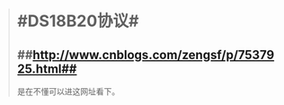 > #DS18B20协议#  
>=============================================================
>##http://www.cnblogs.com/zengsf/p/7537925.html##  
>-------------------------------------------------------------
> 是在不懂可以进这网址看下。  